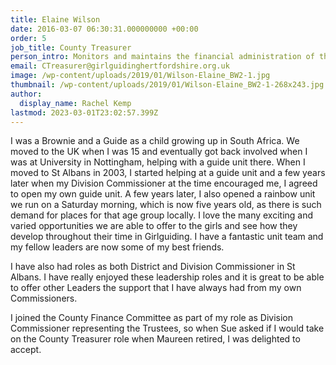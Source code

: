 ```yaml
---
title: Elaine Wilson
date: 2016-03-07 06:30:31.000000000 +00:00
order: 5
job_title: County Treasurer
person_intro: Monitors and maintains the financial administration of the County.
email: CTreasurer@girlguidinghertfordshire.org.uk
image: /wp-content/uploads/2019/01/Wilson-Elaine_BW2-1.jpg
thumbnail: /wp-content/uploads/2019/01/Wilson-Elaine_BW2-1-268x243.jpg
author:
  display_name: Rachel Kemp
lastmod: 2023-03-01T23:02:57.399Z
---
```

I was a Brownie and a Guide as a child growing up in South Africa. We moved to the UK when I was 15 and eventually got back involved when I was at University in Nottingham, helping with a guide unit there. When I moved to St Albans in 2003, I started helping at a guide unit and a few years later when my Division Commissioner at the time encouraged me, I agreed to open my own guide unit. A few years later, I also opened a rainbow unit we run on a Saturday morning, which is now five years old, as there is such demand for places for that age group locally. I love the many exciting and varied opportunities we are able to offer to the girls and see how they develop throughout their time in Girlguiding. I have a fantastic unit team and my fellow leaders are now some of my best friends.

I have also had roles as both District and Division Commissioner in St Albans. I have really enjoyed these leadership roles and it is great to be able to offer other Leaders the support that I have always had from my own Commissioners.

I joined the County Finance Committee as part of my role as Division Commissioner representing the Trustees, so when Sue asked if I would take on the County Treasurer role when Maureen retired, I was delighted to accept.
